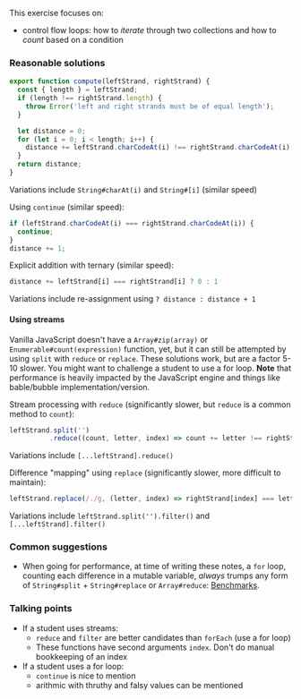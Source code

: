 This exercise focuses on:
- control flow loops: how to _iterate_ through two collections and how to _count_ based on a condition

### Reasonable solutions
```javascript
export function compute(leftStrand, rightStrand) {
  const { length } = leftStrand;
  if (length !== rightStrand.length) {
    throw Error('left and right strands must be of equal length');
  }

  let distance = 0;
  for (let i = 0; i < length; i++) {
    distance += leftStrand.charCodeAt(i) !== rightStrand.charCodeAt(i);
  }
  return distance;
}
```
Variations include `String#charAt(i)` and `String#[i]` (similar speed)

Using `continue` (similar speed):
```javascript
if (leftStrand.charCodeAt(i) === rightStrand.charCodeAt(i)) {
  continue;
}
distance += 1;
```

Explicit addition with ternary (similar speed):
```javascript
distance += leftStrand[i] === rightStrand[i] ? 0 : 1
```
Variations include re-assignment using `? distance : distance + 1`

#### Using streams
Vanilla JavaScript doesn't have a `Array#zip(array)` or `Enumerable#count(expression)` function, yet, but it can still be attempted by using `split` with `reduce` or `replace`. These solutions work, but are a factor 5-10 slower. You might want to challenge a student to use a for loop. **Note** that performance is heavily impacted by the JavaScript engine and things like bable/bubble implementation/version.

Stream processing with `reduce` (significantly slower, but `reduce` is a common method to `count`):
```javascript
leftStrand.split('')
          .reduce((count, letter, index) => count += letter !== rightStrand[index])
```
Variations include `[...leftStrand].reduce()`

Difference "mapping" using `replace` (significantly slower, more difficult to maintain):
```javascript
leftStrand.replace(/./g, (letter, index) => rightStrand[index] === letter ? '' : letter).length;
```
Variations include `leftStrand.split('').filter()` and `[...leftStrand].filter()`

### Common suggestions
- When going for performance, at time of writing these notes, a `for` loop, counting each difference in a mutable variable, _always_ trumps any form of `String#split` + `String#replace` or `Array#reduce`: [Benchmarks](https://run.perf.zone/view/Count-differences-between-strings-1542904507660).


### Talking points
- If a student uses streams:
  - `reduce` and `filter` are better candidates than `forEach` (use a for loop)
  - These functions have second arguments `index`. Don't do manual bookkeeping of an index
- If a student uses a for loop:
  - `continue` is nice to mention
  - arithmic with thruthy and falsy values can be mentioned

